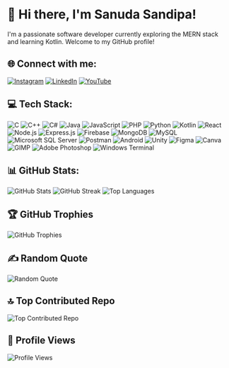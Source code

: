 # 👋 Hi there, I'm Sanuda Sandipa!

I'm a passionate software developer currently exploring the MERN stack and learning Kotlin. Welcome to my GitHub profile!

## 🌐 Connect with me:
[![Instagram](https://img.shields.io/badge/Instagram-%23E4405F.svg?logo=Instagram&logoColor=white)](https://instagram.com//sanuda_sandipa/) [![LinkedIn](https://img.shields.io/badge/LinkedIn-%230077B5.svg?logo=linkedin&logoColor=white)](https://www.linkedin.com/in/sanuda-sandipa-527ab426b) [![YouTube](https://img.shields.io/badge/YouTube-%23FF0000.svg?logo=YouTube&logoColor=white)](https://youtube.com/@feel_the_music22) 

## 💻 Tech Stack:
![C](https://img.shields.io/badge/C-%2300599C.svg?style=for-the-badge&logo=c&logoColor=white) ![C++](https://img.shields.io/badge/C++-%2300599C.svg?style=for-the-badge&logo=c%2B%2B&logoColor=white) ![C#](https://img.shields.io/badge/C%23-%23239120.svg?style=for-the-badge&logo=c-sharp&logoColor=white) ![Java](https://img.shields.io/badge/Java-%23ED8B00.svg?style=for-the-badge&logo=java&logoColor=white) ![JavaScript](https://img.shields.io/badge/JavaScript-%23323330.svg?style=for-the-badge&logo=javascript&logoColor=%23F7DF1E) ![PHP](https://img.shields.io/badge/PHP-%23777BB4.svg?style=for-the-badge&logo=php&logoColor=white) ![Python](https://img.shields.io/badge/Python-%2314354C.svg?style=for-the-badge&logo=python&logoColor=white) ![Kotlin](https://img.shields.io/badge/Kotlin-%230095D5.svg?style=for-the-badge&logo=kotlin&logoColor=white) ![React](https://img.shields.io/badge/React-%2320232A.svg?style=for-the-badge&logo=react&logoColor=%2361DAFB) ![Node.js](https://img.shields.io/badge/Node.js-43853D?style=for-the-badge&logo=node.js&logoColor=white) ![Express.js](https://img.shields.io/badge/Express.js-%23404d59.svg?style=for-the-badge&logo=express&logoColor=%2361DAFB) ![Firebase](https://img.shields.io/badge/Firebase-%23039BE5.svg?style=for-the-badge&logo=firebase) ![MongoDB](https://img.shields.io/badge/MongoDB-%234ea94b.svg?style=for-the-badge&logo=mongodb&logoColor=white) ![MySQL](https://img.shields.io/badge/MySQL-%2300000f.svg?style=for-the-badge&logo=mysql&logoColor=white) ![Microsoft SQL Server](https://img.shields.io/badge/Microsoft%20SQL%20Server-CC2927?style=for-the-badge&logo=microsoft%20sql%20server&logoColor=white) ![Postman](https://img.shields.io/badge/Postman-FF6C37?style=for-the-badge&logo=postman&logoColor=white) ![Android](https://img.shields.io/badge/Android-3DDC84?style=for-the-badge&logo=android&logoColor=white) ![Unity](https://img.shields.io/badge/Unity-%23000000.svg?style=for-the-badge&logo=unity&logoColor=white) ![Figma](https://img.shields.io/badge/Figma-%23F24E1E.svg?style=for-the-badge&logo=figma&logoColor=white) ![Canva](https://img.shields.io/badge/Canva-%2300C4CC.svg?style=for-the-badge&logo=Canva&logoColor=white) ![GIMP](https://img.shields.io/badge/GIMP-657D8B?style=for-the-badge&logo=gimp&logoColor=FFFFFF) ![Adobe Photoshop](https://img.shields.io/badge/Adobe%20Photoshop-%2331A8FF.svg?style=for-the-badge&logo=adobe-photoshop&logoColor=white) ![Windows Terminal](https://img.shields.io/badge/Windows%20Terminal-%234D4D4D.svg?style=for-the-badge&logo=windows-terminal&logoColor=white)

## 📊 GitHub Stats:
![GitHub Stats](https://github-readme-stats.vercel.app/api?username=sanudasandipa&theme=dark&hide_border=false&include_all_commits=false&count_private=false)
![GitHub Streak](https://github-readme-streak-stats.herokuapp.com/?user=sanudasandipa&theme=dark&hide_border=false)
![Top Languages](https://github-readme-stats.vercel.app/api/top-langs/?username=sanudasandipa&theme=dark&hide_border=false&layout=compact)

## 🏆 GitHub Trophies
![GitHub Trophies](https://github-profile-trophy.vercel.app/?username=sanudasandipa&theme=radical&no-frame=false&no-bg=true&margin-w=4)

## ✍️ Random Quote
![Random Quote](https://quotes-github-readme.vercel.app/api?type=horizontal&theme=radical)

## 🔝 Top Contributed Repo
![Top Contributed Repo](https://github-contributor-stats.vercel.app/api?username=sanudasandipa&limit=5&theme=dark&combine_all_yearly_contributions=true)

## 🧐 Profile Views
![Profile Views](https://komarev.com/ghpvc/?username=sanudasandipa&color=brightgreen)
